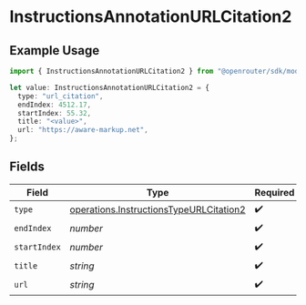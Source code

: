 # InstructionsAnnotationURLCitation2

## Example Usage

```typescript
import { InstructionsAnnotationURLCitation2 } from "@openrouter/sdk/models/operations";

let value: InstructionsAnnotationURLCitation2 = {
  type: "url_citation",
  endIndex: 4512.17,
  startIndex: 55.32,
  title: "<value>",
  url: "https://aware-markup.net",
};
```

## Fields

| Field                                                                                              | Type                                                                                               | Required                                                                                           | Description                                                                                        |
| -------------------------------------------------------------------------------------------------- | -------------------------------------------------------------------------------------------------- | -------------------------------------------------------------------------------------------------- | -------------------------------------------------------------------------------------------------- |
| `type`                                                                                             | [operations.InstructionsTypeURLCitation2](../../models/operations/instructionstypeurlcitation2.md) | :heavy_check_mark:                                                                                 | N/A                                                                                                |
| `endIndex`                                                                                         | *number*                                                                                           | :heavy_check_mark:                                                                                 | N/A                                                                                                |
| `startIndex`                                                                                       | *number*                                                                                           | :heavy_check_mark:                                                                                 | N/A                                                                                                |
| `title`                                                                                            | *string*                                                                                           | :heavy_check_mark:                                                                                 | N/A                                                                                                |
| `url`                                                                                              | *string*                                                                                           | :heavy_check_mark:                                                                                 | N/A                                                                                                |